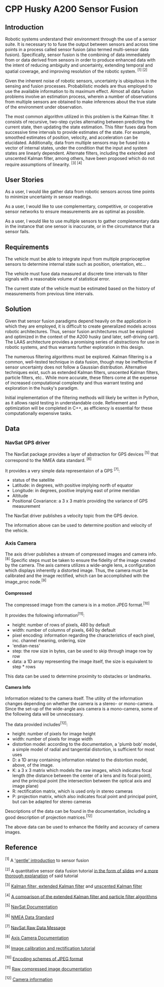# CPP Husky A200 Sensor Fusion

## Introduction

Robotic systems understand their environment through the use of a sensor suite. It is necessary to to fuse the output between sensors and across time points in a process called sensor fusion (also termed multi-sensor data fusion). Specifically, sensor fusion is the combining of data immediately from or data derived from sensors in order to produce enhanced data with the intent of reducing ambiguity and uncertainty, extending temporal and spatial coverage, and improving resolution of the robotic system. <sup>[1] [2]</sup>

Given the inherent noise of robotic sensors, uncertainty is ubiquitous in the sensing and fusion processes. Probabilistic models are thus employed to use the available information to its maximum effect. Almost all data fusion problems involve an estimation process, wherein a number of observations from multiple sensors are obtained to make inferences about the true state of the environment under observation.  

The most common algorithm utilized in this problem is the Kalman filter.  It consists of recursive, two-step cycles alternating between predicting the current state, then updating the state estimation. This filter fuses data from successive time intervals to provide estimates of the state. For example, smoothed estimates of position, velocity, and acceleration can be elucidated. Additionally, data from multiple sensors may be fused into a vector of internal states, under the condition that the input and system states are linearly dependent. Alternate filters, including the extended and unscented Kalman filter, among others, have been proposed which do not require assumptions of linearity. <sup>[3] [4]</sup>


## User Stories

As a user, I would like gather data from robotic sensors across time points to minimize uncertainty in sensor readings.

As a user, I would like to use complementary, competitive, or cooperative sensor networks to ensure measurements are as optimal as possible.

As a user, I would like to use multiple sensors to gather complementary data in the instance that one sensor is inaccurate, or in the circumstance that a sensor fails.


## Requirements

The vehicle must be able to integrate input from multiple proprioceptive sensors to determine internal state such as position, orientation, etc...

The vehicle must fuse data measured at discrete time intervals to filter signals with a reasonable volume of statistical error.

The current state of the vehicle must be estimated based on the history of measurements from previous time intervals.


## Solution

Given that sensor fusion paradigms depend heavily on the application in which they are employed, it is difficult to create generalized models across robotic architectures. Thus, sensor fusion architectures must be explored and optimized in the context of the A200 husky (and later, self-driving cart). The LAAS architecture provides a promising series of abstractions for use in robotic systems, and thus warrants further exploration in this design.

The numerous filtering algorithms must be explored.  Kalman filtering is a common, well-tested technique in data fusion, though may be ineffective if sensor uncertainty does not follow a Gaussian distribution. Alternative techniques exist, such as extended Kalman filters, unscented Kalman filters, particle filters, etc.. While more accurate, these filters come at the expense of increased computational complexity and thus warrant testing and exploration in the husky's paradigm.

Initial implementation of the filtering methods will likely be written in Python, as it allows rapid testing in understandable code. Refinement and optimization will be completed in C++, as efficiency is essential for these computationally expensive tasks.


## Data

### NavSat GPS driver

The NavSat package provides a layer of abstraction for GPS devices <sup>[5]</sup> that correspond to the NMEA data standard. <sup>[6]</sup>

It provides a very simple data representaion of a GPS <sup>[7]</sup>:
- status of the satellite
- Latitude: in degrees, with positive implying north of equator
- Longitude: in degrees, positive implying east of prime meridian
- Altitude
- Positional Covariance: a 3 x 3 matrix providing the variance of GPS measurement

The NavSat driver publishes a velocity topic from the GPS device.

The information above can be used to determine position and velocity of the vehicle.


### Axis Camera

The axis driver publishes a stream of compressed images and camera info.<sup>[8]</sup>   Specific steps must be taken to ensure the fidelity of the image created by the camera.  The axis camera utilizes a wide-angle lens, a configuration which displays inherently a distorted image.  Thus, the camera must be calibrated and the image rectified, which can be accomplished with the image_proc node.<sup>[9]</sup>


#### Compressed

The compressed image from the camera is in a motion JPEG format.<sup>[10]</sup>

It provides the following information<sup>[11]</sup>:
- height: number of rows of pixels, 480 by default
- width: number of columns of pixels, 640 by default
- pixel encoding: information regarding the characteristics of each pixel, inc. channel meaning, ordering, size
- 'endian-ness'
- step: the row size in bytes, can be used to skip through image row by row
- data: a 1D array representing the image itself, the size is equivalent to step * rows

This data can be used to determine proximity to obstacles or landmarks.


#### Camera Info

Information related to the camera itself.  The utility of the information changes depending on whether the camera is a stereo- or mono-camera.  Since the set-up of the wide-angle axis camera is a mono-camera, some of the following data will be unnecessary.

The data provided includes<sup>[12]</sup>:
- height: number of pixels for image height
- width: number of pixels for image width
- distortion model: according to the documentation, a 'plumb bob' model, a simple model of radial and tangential distortion, is sufficient for most uses
- D: a 1D array containing information related to the distortion model, above, of the image.
- K: a 3 x 3 matrix which models the raw images, which indicates focal length (the distance between the center of a lens and its focal point), and the principal point (the intersection between the optical axis and image plane)
- R: rectification matrix, which is used only in stereo cameras
- P: projection matrix, which also indicates focal point and principal point, but can be adapted for stereo cameras

Descriptions of the data can be found in the documentation, including a good description of projection matrices.<sup>[12]</sup>

The above data can be used to enhance the fidelity and accuracy of camera images.


## Reference

<sup>[1]</sup> A ['gentle' introduction](https://www.researchgate.net/profile/Wilfried_Elmenreich/publication/267771481_An_Introduction_to_Sensor_Fusion/links/55d2e45908ae0a3417222dd9.pdf) to sensor fusion

<sup>[2]</sup> A quantitative sensor data fusion tutorial
[in the form of slides](http://www.acfr.edu.au/pdfs/training/IntroDataFusionSlides.pdf)
and
[a more thorough explanation](http://www.acfr.usyd.edu.au/pdfs/training/multiSensorDataFusion/dataFusionNotes.pdf)
 of said tutorial

<sup>[3]</sup> [Kalman filter, extended Kalman filter](http://users.isr.ist.utl.pt/~mir/pub/kalman.pdf)
and [unscented Kalman filter](https://www.seas.harvard.edu/courses/cs281/papers/unscented.pdf)

<sup>[4]</sup> [A comparison of the extended Kalman filter and particle filter algorithms](http://ac.els-cdn.com/S0378475410001515/1-s2.0-S0378475410001515-main.pdf?_tid=14b9322a-371a-11e7-9b55-00000aacb361&acdnat=1494597261_d5f7fd8ed677ca8729413833fc36be2f)

<sup>[5]</sup> [NavSat Documentation](http://wiki.ros.org/nmea_navsat_driver)

<sup>[6]</sup> [NMEA Data Standard](https://en.wikipedia.org/wiki/NMEA_0183)

<sup>[7]</sup> [NavSat Raw Data Message](http://docs.ros.org/api/sensor_msgs/html/msg/NavSatFix.html)

<sup>[8]</sup> [Axis Camera Documentation](http://wiki.ros.org/axis_camera)

<sup>[9]</sup> [Image calibration and rectification tutorial](http://wiki.ros.org/image_proc)

<sup>[10]</sup> [Encoding schemes of JPEG format](https://en.wikipedia.org/wiki/JPEG#Encoding)

<sup>[11]</sup> [Raw compressed image documentation](http://docs.ros.org/api/sensor_msgs/html/msg/Image.html)

<sup>[12]</sup> [Camera information](http://docs.ros.org/api/sensor_msgs/html/msg/CameraInfo.html)
